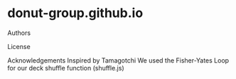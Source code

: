 # donut-group.github.io

Authors


License

Acknowledgements
Inspired by Tamagotchi
We used the Fisher-Yates Loop for our deck shuffle function (shuffle.js)